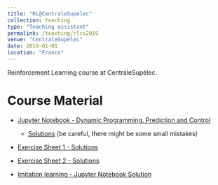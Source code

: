 ```yaml
---
title: "RL@CentraleSupélec"
collection: teaching
type: "Teaching assistant"
permalink: /teaching/rlcs2019
venue: "CentraleSupélec"
date: 2019-01-01
location: "France"
---
```


Reinforcement Learning course at CentraleSupélec.


Course Material
=======================

* [Jupyter Notebook - Dynamic Programming, Prediction and Control](https://omardrwch.github.io/files/dynprog_pred_control_20190123.zip)
    * [Solutions](https://github.com/omardrwch/rl_cs_2018_2019) (be careful, there might be some small mistakes)

* [Exercise Sheet 1 - Solutions](https://omardrwch.github.io/files/solution_td1.pdf)

* [Exercise Sheet 2 - Solutions](https://omardrwch.github.io/files/solution_td2.pdf)

* [Imitation learning - Jupyter Notebook Solution](https://omardrwch.github.io/files/TP_connect4_solution.zip)



